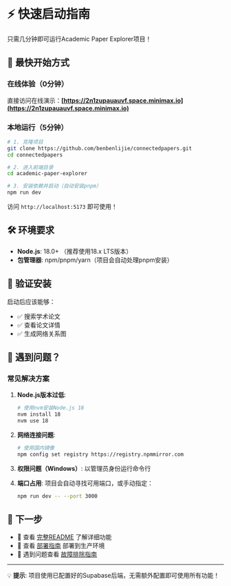 # ⚡ 快速启动指南

只需几分钟即可运行Academic Paper Explorer项目！

## 🎯 最快开始方式

### 在线体验（0分钟）
直接访问在线演示：**[https://2n1zupauauvf.space.minimax.io](https://2n1zupauauvf.space.minimax.io)**

### 本地运行（5分钟）

```bash
# 1. 克隆项目
git clone https://github.com/benbenlijie/connectedpapers.git
cd connectedpapers

# 2. 进入前端目录
cd academic-paper-explorer

# 3. 安装依赖并启动（自动安装pnpm）
npm run dev
```

访问 `http://localhost:5173` 即可使用！

## 🛠️ 环境要求

- **Node.js**: 18.0+ （推荐使用18.x LTS版本）
- **包管理器**: npm/pnpm/yarn（项目会自动处理pnpm安装）

## 📝 验证安装

启动后应该能够：
- ✅ 搜索学术论文
- ✅ 查看论文详情
- ✅ 生成网络关系图

## 🐛 遇到问题？

### 常见解决方案

1. **Node.js版本过低**:
   ```bash
   # 使用nvm安装Node.js 18
   nvm install 18
   nvm use 18
   ```

2. **网络连接问题**:
   ```bash
   # 使用国内镜像
   npm config set registry https://registry.npmmirror.com
   ```

3. **权限问题（Windows）**:
   以管理员身份运行命令行

4. **端口占用**:
   项目会自动寻找可用端口，或手动指定：
   ```bash
   npm run dev -- --port 3000
   ```

## 🚀 下一步

- 📖 查看 [完整README](README.md) 了解详细功能
- 🔧 查看 [部署指南](DEPLOYMENT_GUIDE.md) 部署到生产环境
- 🐛 遇到问题查看 [故障排除指南](README.md#🐛-故障排除)

---

💡 **提示**: 项目使用已配置好的Supabase后端，无需额外配置即可使用所有功能！